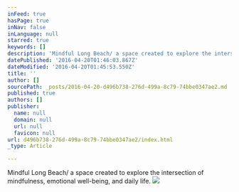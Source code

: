 ```yaml
---
inFeed: true
hasPage: true
inNav: false
inLanguage: null
starred: true
keywords: []
description: 'Mindful Long Beach/ a space created to explore the intersection of mindfulness, emotional well-being, and daily life.'
datePublished: '2016-04-20T01:46:03.867Z'
dateModified: '2016-04-20T01:45:53.550Z'
title: ''
author: []
sourcePath: _posts/2016-04-20-d496b738-276d-499a-8c79-74bbe0347ae2.md
published: true
authors: []
publisher:
  name: null
  domain: null
  url: null
  favicon: null
url: d496b738-276d-499a-8c79-74bbe0347ae2/index.html
_type: Article

---
```

Mindful Long Beach/ a space created to explore the intersection of mindfulness, emotional well-being, and daily life.
![](https://the-grid-user-content.s3-us-west-2.amazonaws.com/5cd1d9c2-6fb9-4f8c-b6d8-1c8fc94b88fd.jpg)
